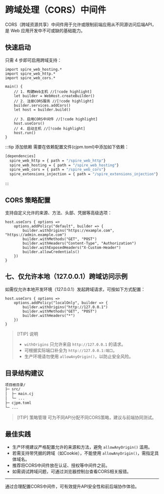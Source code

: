 # 跨域处理（CORS）中间件

CORS（跨域资源共享）中间件用于允许或限制前端应用从不同源访问后端API，是 Web 应用开发中不可或缺的基础能力。

## 快速启动

只需 4 步即可启用跨域支持：

```cangjie
import spire_web_hosting.*
import spire_web_http.*
import spire_web_cors.*

main() {
    // 1. 构建Web主机 //[!code highlight]
    let builder = WebHost.createBuilder()
    // 2. 注册CORS服务 //[!code highlight]
    builder.services.addCors()
    let host = builder.build()

    // 3. 启用CORS中间件 //[!code highlight]
    host.useCors()
    // 4. 启动主机 //[!code highlight]
    host.run()
}
```

:::tip 添加依赖
需要在依赖配置文件(cjpm.toml)中添加如下依赖：

```bash
[dependencies]
  spire_web_http = { path = "/spire_web_http"}
  spire_web_hosting = { path = "/spire_web_hosting"}
  spire_web_cors = { path = "/spire_web_cors"}
  spire_extensions_injection = { path = "/spire_extensions_injection"}
```
:::

## CORS 策略配置

支持自定义允许的来源、方法、头部、凭据等高级选项：

```cangjie
host.useCors { options =>
    options.addPolicy("default", builder => {
        builder.withOrigins("https://example.com", "https://admin.example.com")
        builder.withMethods("GET", "POST")
        builder.withHeaders("Content-Type", "Authorization")
        builder.withExposedHeaders("X-Custom-Header")
        builder.allowCredentials()
    })
}
```

## 七、仅允许本地（127.0.0.1）跨域访问示例

如需仅允许本地开发环境（127.0.0.1）发起跨域请求，可按如下方式配置：

```cangjie
host.useCors { options =>
    options.addPolicy("localOnly", builder => {
        builder.withOrigins("http://127.0.0.1")
        builder.withMethods("GET", "POST")
        builder.withHeaders("*")
    })
}
```

> [!TIP] 说明
> - `withOrigins` 只允许来自 `http://127.0.0.1` 的请求。
> - 可根据实际端口补全为 `http://127.0.0.1:端口`。
> - 生产环境请勿使用 `allowAnyOrigin()`，以防止安全风险。

## 目录结构建议

```bash
项目根目录/
├─ src/
│  ├─ main.cj
│  └─ ...
├─ cjpm.toml
└─ ...
```
> [!TIP] 策略管理
> 可为不同API分配不同CORS策略，建议与前端协同测试。

## 最佳实践

- 生产环境建议严格配置允许的来源和方法，避免 `allowAnyOrigin()` 滥用。
- 若需支持带凭据的跨域（如Cookie），不能使用 `allowAnyOrigin()`，需指定具体域名。
- 推荐将CORS中间件放在认证、授权等中间件之前。
- 如需调试跨域问题，可通过浏览器控制台查看CORS相关报错。

---

通过合理配置CORS中间件，可有效提升API安全性和前后端协作体验。
